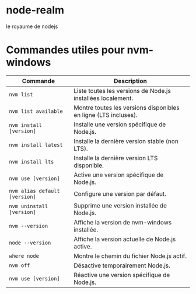 # node-realm
le royaume de nodejs
# Commandes utiles pour nvm-windows

| Commande                 | Description                                                    |
|--------------------------|----------------------------------------------------------------|
| `nvm list`               | Liste toutes les versions de Node.js installées localement.   |
| `nvm list available`     | Montre toutes les versions disponibles en ligne (LTS incluses).|
| `nvm install [version]`  | Installe une version spécifique de Node.js.                   |
| `nvm install latest`     | Installe la dernière version stable (non LTS).                |
| `nvm install lts`        | Installe la dernière version LTS disponible.                  |
| `nvm use [version]`      | Active une version spécifique de Node.js.                     |
| `nvm alias default [version]` | Configure une version par défaut.                        |
| `nvm uninstall [version]`| Supprime une version installée de Node.js.                    |
| `nvm --version`          | Affiche la version de nvm-windows installée.                  |
| `node --version`         | Affiche la version actuelle de Node.js active.                |
| `where node`             | Montre le chemin du fichier Node.js actif.                    |
| `nvm off`                | Désactive temporairement Node.js.                             |
| `nvm use [version]`      | Réactive une version spécifique de Node.js.                   |
